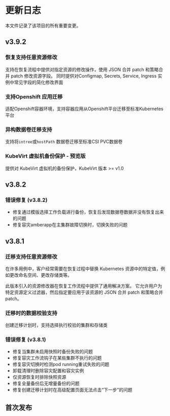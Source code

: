 # 更新日志

本文件记录了该项目的所有重要变更。

## v3.9.2

### 恢复支持任意资源修改

支持在恢复流程中提供对指定资源的修改操作，使用 JSON 合并 patch 和策略合并 patch 修改资源字段。
同时提供对Configmap, Secrets, Service, Ingress 实例中常见字段的简化修改界面

### 支持Openshift 应用迁移

适配Openshift容器环境，支持容器应用从Openshift平台迁移至标准Kubernetes平台

### 异构数据卷迁移支持

支持将`intree`或`hostPath` 数据卷迁移至标准CSI PVC数据卷

### KubeVirt 虚拟机备份保护 - 预览版

提供对 KubeVirt 虚拟机的备份保护，KubeVirt 版本 >= v1.0

## v3.8.2

### 错误修复 (v3.8.2)

* 修复通过模版选择工作负载进行备份，恢复后发现数据卷数据并没有恢复出来的问题
* 修复容灾amberapp在主集群故障切换时，切换失败的问题

## v3.8.1

### 迁移支持任意资源修改

在许多用例中，客户经常需要在恢复过程中替换 Kubernetes 资源中的特定值，例如更改命名空间、更改存储类等。

此版本引入的资源修改器在恢复工作流程中提供了通用解决方案。 它允许用户为特定资源定义过滤器，然后指定要应用于该资源的 JSON 合并 patch 和策略合并 patch。

### 迁移时的数据校验支持

创建迁移计划时，支持选择执行校验的集群和存储类

### 错误修复 (v3.8.1)

* 修复当集群未启用快照时备份失败的问题
* 修复容灾工作流钩子在某些集群不执行的问题
* 修复容灾切换时检测pod running重试失败的问题
* 卸载清理时删除容灾配置和容灾实例
* 仅资源恢复时排除快照资源
* 修复全量备份后无增量备份的问题
* 修复创建迁移计划时在高级配置页面无法点击“下一步”的问题

## 首次发布
